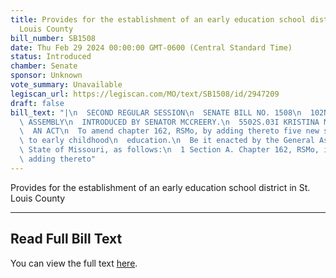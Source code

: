 ```yaml
---
title: Provides for the establishment of an early education school district in St.
  Louis County
bill_number: SB1508
date: Thu Feb 29 2024 00:00:00 GMT-0600 (Central Standard Time)
status: Introduced
chamber: Senate
sponsor: Unknown
vote_summary: Unavailable
legiscan_url: https://legiscan.com/MO/text/SB1508/id/2947209
draft: false
bill_text: "|\n  SECOND REGULAR SESSION\n  SENATE BILL NO. 1508\n  102ND GENERA L\
  \ ASSEMBLY\n  INTRODUCED BY SENATOR MCCREERY.\n  5502S.03I KRISTINA MARTIN, Secretary\n\
  \  AN ACT\n  To amend chapter 162, RSMo, by adding thereto five new sections relating\
  \ to early childhood\n  education.\n  Be it enacted by the General Assembly of the\
  \ State of Missouri, as follows:\n  1 Section A. Chapter 162, RSMo, is amended by\
  \ adding thereto"
---
```

Provides for the establishment of an early education school district in St. Louis County

---

## Read Full Bill Text

You can view the full text [here](https://legiscan.com/MO/text/SB1508/id/2947209).
